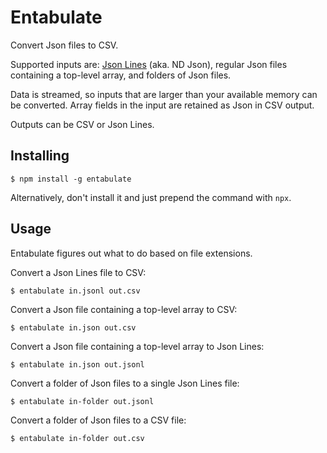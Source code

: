 Entabulate
==========

Convert Json files to CSV.

Supported inputs are: [Json Lines](https://jsonlines.org/) (aka. ND Json), regular Json files containing a top-level array, and folders of Json files.

Data is streamed, so inputs that are larger than your available memory can be converted. Array fields in the input are retained as Json in CSV output.

Outputs can be CSV or Json Lines.


Installing
----------

    $ npm install -g entabulate

Alternatively, don't install it and just prepend the command with `npx`.

Usage
-----

Entabulate figures out what to do based on file extensions.

Convert a Json Lines file to CSV:

    $ entabulate in.jsonl out.csv

Convert a Json file containing a top-level array to CSV:

    $ entabulate in.json out.csv

Convert a Json file containing a top-level array to Json Lines:

    $ entabulate in.json out.jsonl

Convert a folder of Json files to a single Json Lines file:

    $ entabulate in-folder out.jsonl

Convert a folder of Json files to a CSV file:

    $ entabulate in-folder out.csv
